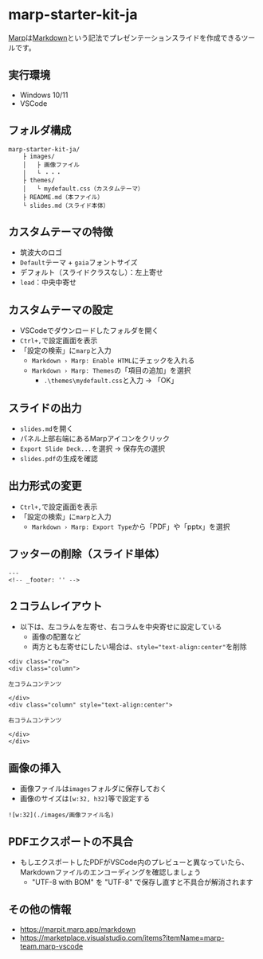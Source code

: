 # marp-starter-kit-ja

[Marp](https://marp.app/)は[Markdown](https://www.markdown.jp/syntax/)という記法でプレゼンテーションスライドを作成できるツールです。

## 実行環境

- Windows 10/11
- VSCode

## フォルダ構成

```
marp-starter-kit-ja/
    ├ images/
    │   ├ 画像ファイル
    │   └ ・・・    
    ├ themes/
    │   └ mydefault.css（カスタムテーマ）
    ├ README.md（本ファイル）
    └ slides.md（スライド本体）
```

## カスタムテーマの特徴

- 筑波大のロゴ
- `Default`テーマ + `gaia`フォントサイズ
- デフォルト（スライドクラスなし）：左上寄せ
- `lead`：中央中寄せ

## カスタムテーマの設定

- VSCodeでダウンロードしたフォルダを開く
- `Ctrl+,`で設定画面を表示
- 「設定の検索」に`marp`と入力
    -  `Markdown › Marp: Enable HTML`にチェックを入れる
    - `Markdown › Marp: Themes`の「項目の追加」を選択
        - `.\themes\mydefault.css`と入力 → 「OK」

## スライドの出力

- `slides.md`を開く
- パネル上部右端にあるMarpアイコンをクリック
- `Export Slide Deck...`を選択 → 保存先の選択
- `slides.pdf`の生成を確認

## 出力形式の変更

- `Ctrl+,`で設定画面を表示
- 「設定の検索」に`marp`と入力
    - `Markdown › Marp: Export Type`から「PDF」や「pptx」を選択

## フッターの削除（スライド単体）

```
---
<!-- _footer: '' -->
```

## ２コラムレイアウト
- 以下は、左コラムを左寄せ、右コラムを中央寄せに設定している
  - 画像の配置など
  - 両方とも左寄せにしたい場合は、`style="text-align:center"`を削除
```
<div class="row">
<div class="column">

左コラムコンテンツ

</div>
<div class="column" style="text-align:center">

右コラムコンテンツ

</div>
</div>
```

## 画像の挿入

- 画像ファイルは`images`フォルダに保存しておく
- 画像のサイズは`[w:32, h32]`等で設定する

```
![w:32](./images/画像ファイル名)
```


## PDFエクスポートの不具合

- もしエクスポートしたPDFがVSCode内のプレビューと異なっていたら、Markdownファイルのエンコーディングを確認しましょう
    - "UTF-8 with BOM" を "UTF-8" で保存し直すと不具合が解消されます

## その他の情報

- https://marpit.marp.app/markdown
- https://marketplace.visualstudio.com/items?itemName=marp-team.marp-vscode
